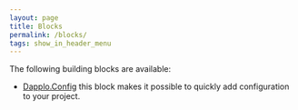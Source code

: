 ```yaml
---
layout: page
title: Blocks
permalink: /blocks/
tags: show_in_header_menu
---
```


The following building blocks are available:
* [Dapplo.Config](https://github.com/dapplo/Dapplo.Config) this block makes it possible to quickly add configuration to your project.
